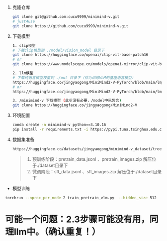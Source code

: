 1. 克隆仓库

    ```bash
    git clone git@github.com:cucu9999/minimind-v.git
    # just4use
    git clone https://github.com/cucu9999/minimind-v.git
    ```

2. 下载模型

    ```bash
    1. clip模型
    # 下载clip模型到 ./model/vision_model 目录下
    git clone https://huggingface.co/openai/clip-vit-base-patch16
    # or
    git clone https://www.modelscope.cn/models/openai-mirror/clip-vit-base-patch16

    2. llm模型
    # 下载纯语言模型权重到 ./out 目录下（作为训练VLM的基座语言模型）
    https://huggingface.co/jingyaogong/MiniMind2-V-PyTorch/blob/main/lm_512.pth
    # or
    https://huggingface.co/jingyaogong/MiniMind2-V-PyTorch/blob/main/lm_768.pth

    3. /minimind-v 下载模型 (此步没有必要，/model中已包含)
    git clone https://huggingface.co/jingyaogong/MiniMind2-V
    ```

3. 环境配置

    ```bash
    conda create -n minimind-v python==3.10.16
    pip install -r requirements.txt -i https://pypi.tuna.tsinghua.edu.cn/simple
    ```

4. 数据集准备

    ```bash
    https://huggingface.co/datasets/jingyaogong/minimind-v_dataset/tree/main
    ```
    > 1. 预训练阶段：pretrain_data.jsonl 、pretrain_images.zip   解压位于./dataset目录下 
    > 2. 微调阶段：sft_data.jsonl 、sft_images.zip   解压位于./dataset目录下


- 模型训练

```bash
torchrun --nproc_per_node 2 train_pretrain_vlm.py  --hidden_size 512
```

# 可能一个问题：2.3步骤可能没有用，同理llm中。（确认重复！）


